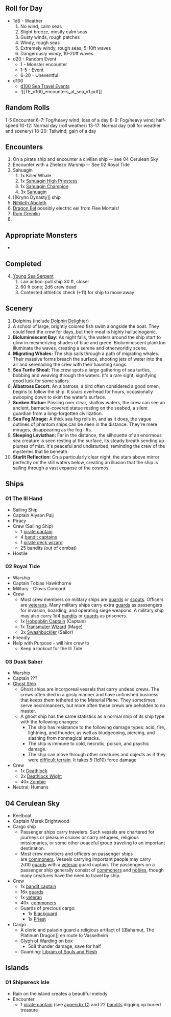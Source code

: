 
## Roll for Day

* 1d6 - Weather
	1. No wind, calm seas
	2. Slight breeze, mostly calm seas
	3. Gusty winds, rough patches
	4. Windy, rough seas
	5. Extremely windy, rough seas, 5-10ft waves
	6. Dangerously windy, 10-20ft waves
* d20 - Random Event
	* 1 - Monster encounter
	* 1-5 - Event
	* 6-20 - Uneventful
* d100
	* [d100 Sea Travel Events](https://www.dndspeak.com/2017/12/04/100-sea-travel-events/)
	* ![[TE_d100_encounters_at_sea_v1.pdf]]

## Random Rolls

1-5        Encounter
6-7:       Fog/heavy wind; loss of a day
8-9:       Fog/heavy wind; half-speed
10-12:   Normal day (roll weather)
13-17:   Normal day (roll for weather and scenery)
18-20:   Tailwind; gain of a day
## Encounters

1. On a pirate ship and encounter a civilian ship -- see 04 Cerulean Sky
2. Encounter with a Zhelezo Warship -- See 02 Royal Tide
3. Sahuagin
	1. 1x Killer Whale
	1. 1x [Sahuagin High Priestess](https://www.dndbeyond.com/monsters/316516-sahuagin-high-priestess)
	1. 1x [Sahuagin Champion](https://www.dndbeyond.com/monsters/316122-sahuagin-champion)
	1. 3x [Sahuagin](https://www.dndbeyond.com/encounter-builder)
4. [[Krynn Dynasty]] ship
5. [Nihileth Aboleth](https://www.dndbeyond.com/monsters/4340159-nihileth-aboleth)
6. [Dragon Eel](https://www.dndbeyond.com/monsters/4340018-dragon-eel) possibly electric eel from Flee Mortals!
7. [Rum Gremlin](https://www.dndbeyond.com/monsters/4340203-rum-gremlin)
8. 

## Appropriate Monsters
* 

## Completed

4. [Young Sea Serpent](https://www.dndbeyond.com/monsters/2059767-young-sea-serpent)
	1. Lair action: pull ship 30 ft, closer
	2. 60 ft cone; 2d6 crew dead
	3. Contested athletics check (+11) for ship to move away
## Scenery

1. Dolphins (include [Dolphin Delighter](https://www.dndbeyond.com/monsters/2560779-dolphin-delighter))
2. A school of large, brightly colored fish swim alongside the boat. They could feed the crew for days, but their meat is highly hallucinogenic.
3. **Bioluminescent Bay:** As night falls, the waters around the ship start to glow in mesmerizing shades of blue and green. Bioluminescent plankton illuminate the waves, creating a serene and otherworldly scene.
4. **Migrating Whales:** The ship sails through a path of migrating whales. Their massive forms breach the surface, shooting jets of water into the air and serenading the crew with their haunting songs.
5. **Sea Turtle Shoal:** The crew spots a large gathering of sea turtles, bobbing and weaving through the waters. It's a rare sight, signifying good luck for some sailors.
6. **Albatross Escort:** An albatross, a bird often considered a good omen, begins to follow the ship. It soars overhead for hours, occasionally swooping down to skim the water's surface.
7. **Sunken Statue:** Passing over clear, shallow waters, the crew can see an ancient, barnacle-covered statue resting on the seabed, a silent guardian from a long-forgotten civilization.
8. **Sea Fog Mirage:** A thick sea fog rolls in, and as it does, the vague outlines of phantom ships can be seen in the distance. They're mere mirages, disappearing as the fog lifts.
9. **Sleeping Leviathan:** Far in the distance, the silhouette of an enormous sea creature is seen resting at the surface, its steady breath sending up plumes of mist. It's peaceful and undisturbed, reminding the crew of the mysteries that lie beneath.
10. **Starlit Reflection:** On a particularly clear night, the stars above mirror perfectly on the still waters below, creating an illusion that the ship is sailing through a vast expanse of the cosmos.

## Ships

### 01 The Ill Hand

* Sailing Ship
* Captain Alyson Paij
* Piracy
* Crew (Sailing Ship)
	* 1 [pirate captain](https://www.dndbeyond.com/monsters/316600-pirate-captain)
	* 4 [bandit captains](https://www.dndbeyond.com/monsters/16799-bandit-captain)
	* 1 [pirate deck wizard](https://www.dndbeyond.com/monsters/316603-pirate-deck-wizard)
	* 25 bandits (out of combat)
* Hostile

### 02 Royal Tide

* Warship
* Captain Tobias Hawkthorne
* Military - Clovis Concord
* Crew
	* Most crew members on military ships are [guards](https://www.dndbeyond.com/monsters/16915-guard) or [scouts](https://www.dndbeyond.com/monsters/17007-scout). Officers are [veterans](https://www.dndbeyond.com/monsters/17045-veteran). Many military ships carry extra [guards](https://www.dndbeyond.com/monsters/16915-guard) as passengers for invasion, boarding, and operating siege weapons. A military ship may also carry 1d4 [bandits](https://www.dndbeyond.com/monsters/16798-bandit) or [guards](https://www.dndbeyond.com/monsters/16915-guard) as prisoners.
	* 1x [Hobgoblin Captain](https://www.dndbeyond.com/monsters/17160-hobgoblin-captain) (Captain)
	* 1x [Transmuter Wizard](https://www.dndbeyond.com/monsters/2560943-transmuter-wizard) (Mage)
	* 3x [Swashbuckler](https://www.dndbeyond.com/monsters/2560936-swashbuckler) (Sailor)
* Friendly
* Help with Purpose - will hire crew to
	* Keep a lookout for the Ill Tide
### 03 Dusk Saber

* Warship
* Captain ???
* [Ghost Ship](https://www.dndbeyond.com/sources/gos/of-ships-and-the-sea#Ghost)
	* Ghost ships are incorporeal vessels that carry undead crews. The crews often died in a grisly manner and have unfinished business that keeps them tethered to the Material Plane. They sometimes serve necromancers, but more often these crews are beholden to no master.
	* A ghost ship has the same statistics as a normal ship of its ship type with the following changes:
		- The ship has resistance to the following damage types: acid, fire, lightning, and thunder, as well as bludgeoning, piercing, and slashing from nonmagical attacks.
		- The ship is immune to cold, necrotic, poison, and psychic damage.
		- The ship can move through other creatures and objects as if they were [difficult terrain](https://www.dndbeyond.com/sources/basic-rules/adventuring#DifficultTerrain). It takes 5 (1d10) force damage
* Crew
	* 1x [Deathlock](https://www.dndbeyond.com/monsters/2560767-deathlock)
	* 2x [Deathlock Wight](https://www.dndbeyond.com/monsters/2560766-deathlock-wight)
	* 40x [Zombie](https://www.dndbeyond.com/monsters/17077-zombie)
* Neutral; Humans

## 04 Cerulean Sky

* Keelboat
* Captain Merek Brightwood
* Cargo ship
	* Passenger ships carry travelers. Such vessels are chartered for journeys or pleasure cruises or carry refugees, religious missionaries, or some other peaceful group traveling to an important destination.
	* Most crew members and officers on passenger ships are [commoners](https://www.dndbeyond.com/monsters/16829-commoner). Vessels carrying important people may carry 2d10 [guards](https://www.dndbeyond.com/monsters/16915-guard) with a [veteran](https://www.dndbeyond.com/monsters/17045-veteran) guard captain. The passengers on a passenger ship generally consist of [commoners](https://www.dndbeyond.com/monsters/16829-commoner) and [nobles](https://www.dndbeyond.com/monsters/16966-noble), though many creatures have the need to travel by ship.
* Crew
	* 1x [bandit captain](https://www.dndbeyond.com/monsters/16799-bandit-captain)
	* 16x [guards](https://www.dndbeyond.com/monsters/16915-guard)
	* 1x [veteran](https://www.dndbeyond.com/monsters/17045-veteran)
	* 40x  [commoners](https://www.dndbeyond.com/monsters/16829-commoner)
	* Guards of precious cargo:
		* 1x [Blackguard](https://www.dndbeyond.com/monsters/2560741-blackguard)
		* 1x  [Priest](https://www.dndbeyond.com/monsters/16985-priest)
* Cargo
	* A cleric and paladin guard a religious artifact of [[Bahamut, The Platinum Dragon]] en route to Vasselheim
	* [Glyph of Warding](https://www.dndbeyond.com/spells/glyph-of-warding) on box
		* 5d8 thunder damage, save for half
	* Guarding: [Libram of Souls and Flesh](https://www.dndbeyond.com/magic-items/2412349-libram-of-souls-and-flesh)
## Islands

### 01 Shipwreck Isle

* Rain on the island creates a beautiful melody
* Encounter
	* 1 [pirate captain](https://www.dndbeyond.com/monsters/316600-pirate-captain) (see [appendix C](https://www.dndbeyond.com/sources/gos/monsters-and-npcs#PirateCaptain)) and 22 [bandits](https://www.dndbeyond.com/monsters/16798-bandit) digging up buried treasure
